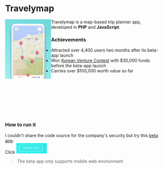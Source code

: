 # Travelymap

<img align=left width=30% src="https://github.com/parkyo/Travelymap/blob/master/main.png"/>
Travelymap is a map-based trip planner app, developed in <strong>PHP</strong> and <strong>JavaScript</strong>.

### Achievements
- Attracted over 4,400 users two months after its beta-app launch
- Won <a href="https://www.tourventure.or.kr/biz/main/view">Korean Venture Contest</a> with $30,000 funds before the beta-app launch
- Carries over $100,000 worth value so far
<br><br><br><br><br><br><br><br><br>
### How to run it
I couldn't share the code source for the company's security but try this <a href="https://www.travelymap.com/">beta app</a>. <br>
Click 
<img width=20% src="https://github.com/parkyo/Travelymap/blob/master/start_button.png"/>
<blockquote> The beta app only supports mobile web environment</blockquote>
